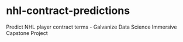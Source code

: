# nhl-contract-predictions
Predict NHL player contract terms - Galvanize Data Science Immersive Capstone Project
